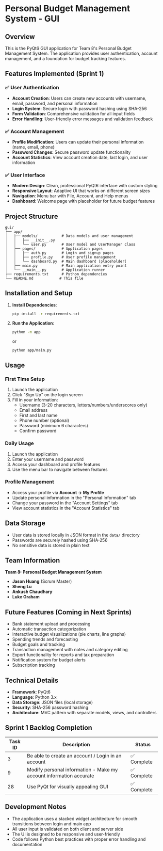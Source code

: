 # Personal Budget Management System - GUI

## Overview
This is the PyQt6 GUI application for Team 8's Personal Budget Management System. The application provides user authentication, account management, and a foundation for budget tracking features.

## Features Implemented (Sprint 1)

### ✅ User Authentication
- **Account Creation**: Users can create new accounts with username, email, password, and personal information
- **Login System**: Secure login with password hashing using SHA-256
- **Form Validation**: Comprehensive validation for all input fields
- **Error Handling**: User-friendly error messages and validation feedback

### ✅ Account Management
- **Profile Modification**: Users can update their personal information (name, email, phone)
- **Password Changes**: Secure password update functionality
- **Account Statistics**: View account creation date, last login, and user information

### ✅ User Interface
- **Modern Design**: Clean, professional PyQt6 interface with custom styling
- **Responsive Layout**: Adaptive UI that works on different screen sizes
- **Navigation**: Menu bar with File, Account, and Help menus
- **Dashboard**: Welcome page with placeholder for future budget features

## Project Structure

```
gui/
├── app/
│   ├── models/           # Data models and user management
│   │   ├── __init__.py
│   │   └── user.py       # User model and UserManager class
│   ├── pages/            # Application pages
│   │   ├── auth.py       # Login and signup pages
│   │   ├── profile.py    # User profile management
│   │   └── dashboard.py  # Main dashboard (placeholder)
│   ├── main.py           # Main application entry point
│   └── __main__.py       # Application runner
├── requirements.txt      # Python dependencies
└── README.md            # This file
```

## Installation and Setup

1. **Install Dependencies**:
   ```bash
   pip install -r requirements.txt
   ```

2. **Run the Application**:
   ```bash
   python -m app
   ```
   or
   ```bash
   python app/main.py
   ```

## Usage

### First Time Setup
1. Launch the application
2. Click "Sign Up" on the login screen
3. Fill in your information:
   - Username (3-20 characters, letters/numbers/underscores only)
   - Email address
   - First and last name
   - Phone number (optional)
   - Password (minimum 6 characters)
   - Confirm password

### Daily Usage
1. Launch the application
2. Enter your username and password
3. Access your dashboard and profile features
4. Use the menu bar to navigate between features

### Profile Management
- Access your profile via **Account → My Profile**
- Update personal information in the "Personal Information" tab
- Change your password in the "Account Settings" tab
- View account statistics in the "Account Statistics" tab

## Data Storage

- User data is stored locally in JSON format in the `data/` directory
- Passwords are securely hashed using SHA-256
- No sensitive data is stored in plain text

## Team Information

**Team 8: Personal Budget Management System**
- **Jason Huang** (Scrum Master)
- **Sheng Lu**
- **Ankush Chaudhary**
- **Luke Graham**

## Future Features (Coming in Next Sprints)

- Bank statement upload and processing
- Automatic transaction categorization
- Interactive budget visualizations (pie charts, line graphs)
- Spending trends and forecasting
- Budget goals and tracking
- Transaction management with notes and category editing
- Export functionality for reports and tax preparation
- Notification system for budget alerts
- Subscription tracking

## Technical Details

- **Framework**: PyQt6
- **Language**: Python 3.x
- **Data Storage**: JSON files (local storage)
- **Security**: SHA-256 password hashing
- **Architecture**: MVC pattern with separate models, views, and controllers

## Sprint 1 Backlog Completion

| Task ID | Description | Status |
|---------|-------------|---------|
| 3 | Be able to create an account / Login in an account | ✅ Complete |
| 9 | Modify personal information - Make my account information accurate | ✅ Complete |
| 28 | Use PyQt for visually appealing GUI | ✅ Complete |

## Development Notes

- The application uses a stacked widget architecture for smooth transitions between login and main app
- All user input is validated on both client and server side
- The UI is designed to be responsive and user-friendly
- Code follows Python best practices with proper error handling and documentation
